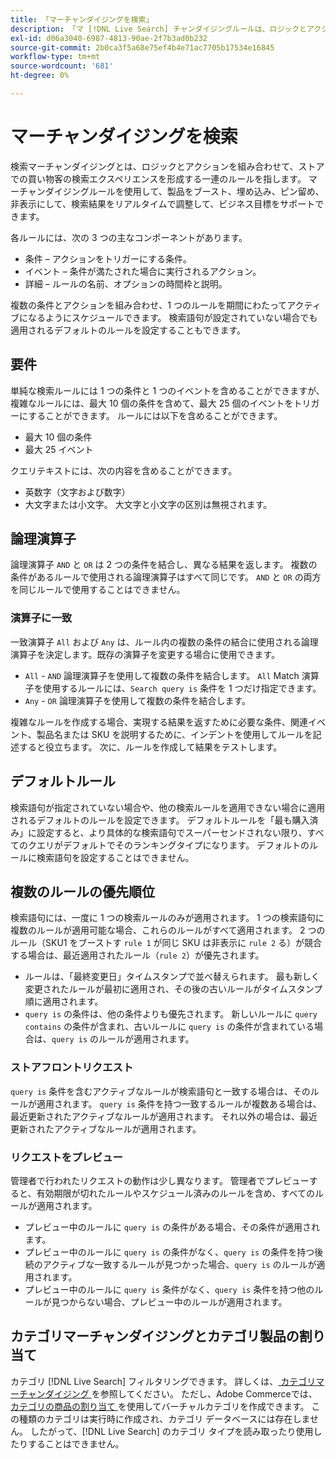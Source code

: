 ```yaml
---
title: 「マーチャンダイジングを検索」
description: 「マ [!DNL Live Search] チャンダイジングルールは、ロジックとアクションを組み合わせて、ショッピングエクスペリエンスを形成します。」
exl-id: d06a3040-6987-4813-90ae-2f7b3ad0b232
source-git-commit: 2b0ca3f5a68e75ef4b4e71ac7705b17534e16845
workflow-type: tm+mt
source-wordcount: '681'
ht-degree: 0%

---
```


# マーチャンダイジングを検索

検索マーチャンダイジングとは、ロジックとアクションを組み合わせて、ストアでの買い物客の検索エクスペリエンスを形成する一連のルールを指します。 マーチャンダイジングルールを使用して、製品をブースト、埋め込み、ピン留め、非表示にして、検索結果をリアルタイムで調整して、ビジネス目標をサポートできます。

各ルールには、次の 3 つの主なコンポーネントがあります。

* 条件 – アクションをトリガーにする条件。
* イベント – 条件が満たされた場合に実行されるアクション。
* 詳細 – ルールの名前、オプションの時間枠と説明。

複数の条件とアクションを組み合わせ、1 つのルールを期間にわたってアクティブになるようにスケジュールできます。 検索語句が設定されていない場合でも適用されるデフォルトのルールを設定することもできます。

## 要件

単純な検索ルールには 1 つの条件と 1 つのイベントを含めることができますが、複雑なルールには、最大 10 個の条件を含めて、最大 25 個のイベントをトリガーにすることができます。
ルールには以下を含めることができます。

* 最大 10 個の条件
* 最大 25 イベント

クエリテキストには、次の内容を含めることができます。

* 英数字（文字および数字）
* 大文字または小文字。 大文字と小文字の区別は無視されます。

## 論理演算子

論理演算子 `AND` と `OR` は 2 つの条件を結合し、異なる結果を返します。 複数の条件があるルールで使用される論理演算子はすべて同じです。 `AND` と `OR` の両方を同じルールで使用することはできません。

### 演算子に一致

一致演算子 `All` および `Any` は、ルール内の複数の条件の結合に使用される論理演算子を決定します。既存の演算子を変更する場合に使用できます。

* `All` - `AND` 論理演算子を使用して複数の条件を結合します。 `All` Match 演算子を使用するルールには、`Search query is` 条件を 1 つだけ指定できます。
* `Any` - `OR` 論理演算子を使用して複数の条件を結合します。

複雑なルールを作成する場合、実現する結果を返すために必要な条件、関連イベント、製品名または SKU を説明するために、インデントを使用してルールを記述すると役立ちます。 次に、ルールを作成して結果をテストします。

## デフォルトルール

検索語句が指定されていない場合や、他の検索ルールを適用できない場合に適用されるデフォルトのルールを設定できます。 デフォルトルールを「最も購入済み」に設定すると、より具体的な検索語句でスーパーセンドされない限り、すべてのクエリがデフォルトでそのランキングタイプになります。 デフォルトのルールに検索語句を設定することはできません。

## 複数のルールの優先順位

検索語句には、一度に 1 つの検索ルールのみが適用されます。
1 つの検索語句に複数のルールが適用可能な場合、これらのルールがすべて適用されます。 2 つのルール（SKU1 をブーストす `rule 1` が同じ SKU は非表示に `rule 2` る）が競合する場合は、最近適用されたルール（`rule 2`）が優先されます。

* ルールは、「最終変更日」タイムスタンプで並べ替えられます。 最も新しく変更されたルールが最初に適用され、その後の古いルールがタイムスタンプ順に適用されます。
* `query is` の条件は、他の条件よりも優先されます。 新しいルールに `query contains` の条件が含まれ、古いルールに `query is` の条件が含まれている場合は、`query is` のルールが適用されます。

### ストアフロントリクエスト

`query is` 条件を含むアクティブなルールが検索語句と一致する場合は、そのルールが適用されます。 `query is` 条件を持つ一致するルールが複数ある場合は、最近更新されたアクティブなルールが適用されます。
それ以外の場合は、最近更新されたアクティブなルールが適用されます。

### リクエストをプレビュー

管理者で行われたリクエストの動作は少し異なります。 管理者でプレビューすると、有効期限が切れたルールやスケジュール済みのルールを含め、すべてのルールが適用されます。

* プレビュー中のルールに `query is` の条件がある場合、その条件が適用されます。
* プレビュー中のルールに `query is` の条件がなく、`query is` の条件を持つ後続のアクティブな一致するルールが見つかった場合、`query is` のルールが適用されます。
* プレビュー中のルールに `query is` 条件がなく、`query is` 条件を持つ他のルールが見つからない場合、プレビュー中のルールが適用されます。

## カテゴリマーチャンダイジングとカテゴリ製品の割り当て

カテゴリ [!DNL Live Search] フィルタリングできます。 詳しくは、[ カテゴリマーチャンダイジング ](category-merch.md) を参照してください。
ただし、Adobe Commerceでは、[ カテゴリの商品の割り当て ](https://experienceleague.adobe.com/docs/commerce-admin/catalog/categories/products-in-category/categories-product-assignments.html) を使用してバーチャルカテゴリを作成できます。 この種類のカテゴリは実行時に作成され、カテゴリ データベースには存在しません。 したがって、[!DNL Live Search] のカテゴリ タイプを読み取ったり使用したりすることはできません。
